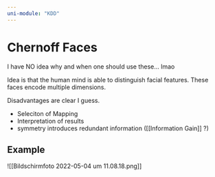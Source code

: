 ```yaml
---
uni-module: "KDD"
---
```


# Chernoff Faces

I have NO idea why and when one should use these... lmao

Idea is that the human mind is able to distinguish facial features. These faces encode multiple dimensions.

Disadvantages are clear I guess.

- Seleciton of Mapping
- Interpretation of results
- symmetry introduces redundant information ([[Information Gain]] ?)

## Example

![[Bildschirmfoto 2022-05-04 um 11.08.18.png]]
